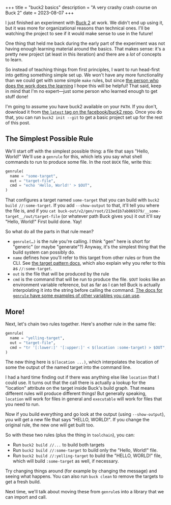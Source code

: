+++
title = "buck2 basics"
description = "A very crashy crash course on Buck 2"
date = 2023-08-07
+++

I just finished an experiment with [Buck 2](https://buck2.build) at work. We didn't end up using it, but it was more for organizational reasons than technical ones. I'll be watching the project to see if it would make sense to use in the future!

One thing that held me back during the early part of the experiment was not having enough learning material around the basics. That makes sense: it's a pretty new project (at least in this iteration) and there are a *lot* of concepts to learn.

So instead of teaching things from first principles, I want to run head-first into getting something simple set up. We won't have any more functionality than we could get with some simple `make` rules, but since [the person who does the work does the learning](https://bytes.zone/posts/learning-requires-effort/) I hope this will be helpful! That said, keep in mind that I'm no expert—just some person who learned enough to get stuff done!

<aside>

I'm going to assume you have buck2 available on your `PATH`. If you don't, download it from [the `latest` tag on the facebook/buck2 repo](https://github.com/facebook/buck2/releases/tag/latest). Once you do that, you can run `buck2 init --git` to get a basic project set up for the rest of this post.

</aside>

## The Simplest Possible Rule

We'll start off with the simplest possible thing: a file that says "Hello, World!" We'll use a `genrule` for this, which lets you say what shell commands to run to produce some file. In the root `BUCK` file, write this:

```python
genrule(
  name = "some-target",
  out = "target-file",
  cmd = "echo 'Hello, World!' > $OUT",
)
```

That configures a target named `some-target` that you can build with `buck2 build //:some-target`. If you add `--show-output` to that, it'll tell you where the file is, and if you `cat buck-out/v2/gen/root/213ed1b7ab869379/__some-target__/out/target-file` (or whatever path Buck gives you) it out it'll say "Hello, World!" First build done. Yay!

So what do all the parts in that rule mean?

- `genrule(…)` is the rule you're calling. I think "gen" here is short for "generic" (or maybe "generate"?) Anyway, it's the simplest thing that the build system can possibly do.
- `name` defines how you'll refer to this target from other rules or from the CLI. See [the target pattern docs](https://buck2.build/docs/concepts/target_pattern/), which also explain why you refer to this as `//:some-target`.
- `out` is the file that will be produced by the rule
- `cmd` is the command that will be run to produce the file. `$OUT` looks like an environment variable reference, but as far as I can tell Buck is actually interpolating it into the string before calling the command. [The docs for `genrule` have some examples of other variables you can use](https://buck2.build/docs/api/rules/#genrule).

## More!

Next, let's chain two rules together. Here's another rule in the same file:

```python
genrule(
  name = "yelling-target",
  out = "target-file",
  cmd = "tr '[:lower:]' '[:upper:]' < $(location :some-target) > $OUT",
)
```

The new thing here is `$(location ...)`, which interpolates the location of some the output of the named target into the command line.

<aside>

I had a hard time finding out if there was anything else like `location` that I could use. It turns out that the call there is actually a lookup for the "location" attribute on the target inside Buck's build graph. That means different rules will produce different things! But generally speaking, `location` will work for files in general and `executable` will work for files that you need to run.

</aside>

Now if you build everything and go look at the output (using `--show-output`), you will get a new file that says "HELLO, WORLD!". If you change the original rule, the new one will get built too.

So with these two rules (plus the thing in `toolchain`), you can:

- Run `buck2 build //...` to build both targets
- Run `buck2 build //:some-target` to build only the "Hello, World!" file.
- Run `buck2 build //:yelling-target` to build the "HELLO, WORLD!" file, which will build `:some-target` as well, if necessary.

Try changing things around (for example by changing the message) and seeing what happens. You can also run `buck clean` to remove the targets to get a fresh build.

Next time, we'll talk about moving these from `genrule`s into a library that we can import and call.
